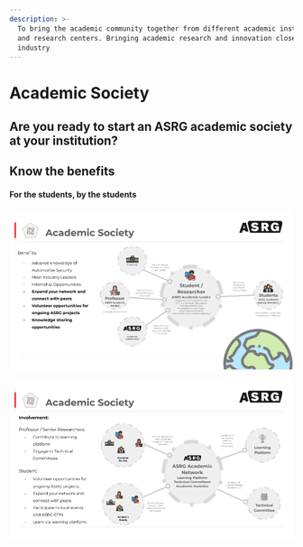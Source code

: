 ```yaml
---
description: >-
  To bring the academic community together from different academic institutions
  and research centers. Bringing academic research and innovation closer to
  industry
---
```


# Academic Society

## Are you ready to start an ASRG academic society at your institution?

## Know the benefits 

#### For the students, by the students

![Member Benefits and Roles](../../.gitbook/assets/final-asrg-academic-network-.pptx-3-.png)

![Learning, Involvement and Contribution Pathways ](../../.gitbook/assets/final-asrg-academic-network-.pptx-4-.png)



